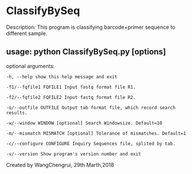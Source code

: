 # ClassifyBySeq

Description: This program is classifying barcode+primer sequence to different sample.

## usage: python ClassifyBySeq.py [options]

optional arguments:
```
-h, --help show this help message and exit

-f1/--fqfile1 FQFILE1 Input fastq format file R1.

-f2/--fqfile2 FQFILE2 Input fastq format file R2.

-o/--outfile OUTFILE Output tab format file, which record search results.

-w/--window WINDOW [optional] Search Windowsize. Default=10

-m/--mismatch MISMATCH [optional] Tolerance of mismatches. Default=1

-c/--configure CONFIGURE Inquiry Sequences file, splited by tab.

-v/--version Show program's version number and exit
```
Created by WangChengrui, 29th Marth,2018
